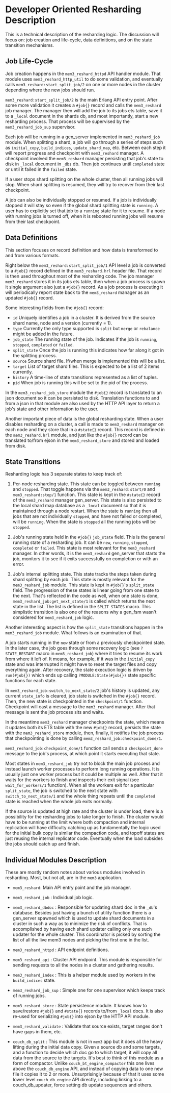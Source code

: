Developer Oriented Resharding Description
=========================================

This is a technical description of the resharding logic. The discussion will focus on: job creation and life-cycle, data definitions, and on the state transition mechanisms.


Job Life-Cycle
--------------

Job creation happens in the `mem3_reshard_httpd` API handler module. That module uses `mem3_reshard_http_util` to do some validation, and eventually calls `mem3_reshard:start_split_job/2` on one or more nodes in the cluster depending where the new jobs should run.

`mem3_reshard:start_split_job/2` is the main Erlang API entry point.  After some more validation it creates a `#job{}` record and calls the `mem3_reshard` job manager. The manager then will add the job to its jobs ets table, save it to a `_local` document in the shards db, and most importantly, start a new resharding process. That process will be supervised by the `mem3_reshard_job_sup` supervisor.

Each job will be running in a gen_server implemented in `mem3_reshard_job` module. When splitting a shard, a job will go through a series of steps such as `initial_copy`, `build_indices`, `update_shard_map`, etc. Between each step it will report progress and checkpoint with `mem3_reshard` manager. A checkpoint involved the `mem3_reshard` manager persisting that job's state to disk in `_local` document in `_dbs` db. Then job continues until `completed` state or until it failed in the `failed` state.

If a user stops shard splitting on the whole cluster, then all running jobs will stop. When shard splitting is resumed, they will try to recover from their last checkpoint.

A job can also be individually stopped or resumed. If a job is individually stopped it will stay so even if the global shard splitting state is `running`. A user has to explicitly set that job to a `running` state for it to resume. If a node with running jobs is turned off, when it is rebooted running jobs will resume from their last checkpoint.


Data Definitions
----------------

This section focuses on record definition and how data is transformed to and from various formats.

Right below the `mem3_reshard:start_split_job/1` API level a job is converted to a `#job{}` record defined in the `mem3_reshard.hrl` header file. That record is then used throughout most of the resharding code. The job manager `mem3_reshard` stores it in its jobs ets table, then when a job process is spawn it single argument also just a `#job{}` record. As a job process is executing it will periodically report state back to the `mem3_reshard` manager as an updated `#job{}` record.

Some interesting fields from the `#job{}` record:

 - `id` Uniquely identifies a job in a cluster. It is derived from the source shard name, node and a version (currently = 1).
 - `type` Currently the only type supported is `split` but `merge` or `rebalance` might be added in the future.
 - `job_state` The running state of the job. Indicates if the job is `running`, `stopped`, `completed` or `failed`.
 - `split_state` Once the job is running this indicates how far along it got in the splitting process.
 - `source` Source shard file. If/when merge is implemented this will be a list.
 - `target` List of target shard files. This is expected to be a list of 2 items currently.
 - `history` A time-line of state transitions represented as a list of tuples.
 - `pid` When job is running this will be set to the pid of the process.


In the `mem3_reshard_job_store` module the `#job{}` record is translated to an json document so it can be persisted to disk. Translation functions to and from a json in that module are also used by the HTTP API layer to return a job's state and other information to the user.

Another important piece of data is the global resharding state. When a user disables resharding on a cluster, a call is made to `mem3_reshard` manager on each node and they store that in a `#state{}` record. This record is defined in the `mem3_reshard.hrl` module, and just like the `#job{}` record can be translated to/from ejson in the `mem3_reshard_store` and stored and loaded from disk.


State Transitions
-----------------

Resharding logic has 3 separate states to keep track of:

1. Per-node resharding state. This state can be toggled between `running` and `stopped`. That toggle happens via the `mem3_reshard:start/0` and `mem3_reshard:stop/1` function.  This state is kept in the `#state{}` record of the `mem3_reshard` manager gen_server. This state is also persisted to the local shard map database as a `_local` document so that it is maintained through a node restart. When the state is `running` then all jobs that are not individually `stopped`, and have not failed or completed, will be `running`. When the state is `stopped` all the running jobs will be `stopped`.

2. Job's running state held in the `#job{}` `job_state` field. This is the general running state of a resharding job. It can be `new`, `running`, `stopped`, `completed` or `failed`. This state is most relevant for the `mem3_reshard` manager. In other words, it is the `mem3_reshard` gen_server that starts the job, monitors it to see if it exits successfully on completion or with an error.

3. Job's internal splitting state. This state tracks the steps taken during shard splitting by each job. This state is mostly relevant for the `mem3_reshard_job` module. This state is kept in `#job{}`'s `split_state` field. The progression of these states is linear going from one state to the next. That's reflected in the code as well, when one state is done, `mem3_reshard_job:get_next_state/1` is called which returns the next state in the list. The list is defined in the `SPLIT_STATES` macro. This simplistic transition is also one of the reasons why a gen_fsm wasn't considered for `mem3_reshard_job` logic.

Another interesting aspect is how the `split_state` transitions happen in the `mem3_reshard_job` module. What follows is an examination of that.

A job starts running in the `new` state or from a previously checkpointed state. In the later case, the job goes through some recovery logic (see `?STATE_RESTART` macro in `mem3_reshard_job`) where it tries to resume its work from where it left of. It means, for example, if it was in the `initial_copy` state and was interrupted it might have to reset the target files and copy everything again. After recovery, the state execution logic is driven by `run(#job{})` which ends up calling `?MODULE:State(#job{})` state specific functions for each state.

In `mem3_reshard_job:switch_to_next_state/2` job's history is updated, any current `state_info` is cleared, job state is switched in the `#job{}` record. Then, the new state is checkpointed in the `checkpoint/1` function. Checkpoint will cast a message to the `mem3_reshard` manager. After that message is sent the job process sits and waits.

In the meantime `mem3_reshard` manager checkpoints the state, which means it updates both its ETS table with the new `#job{}` record, persists the state with the `mem3_reshard_store` module, then, finally, it notifies the job process that checkpointing is done by calling `mem3_reshard_job:checkpoint_done/1`.

`mem3_reshard_job:checkpoint_done/1` function call sends a `checkpoint_done` message to the job's process, at which point it starts executing that state.

Most states in `mem3_reshard_job` try not to block the main job process and instead launch worker processes to perform long running operations. It is usually just one worker process but it could be multiple as well. After that it waits for the workers to finish and inspects their exit signal (see `wait_for_workers/1` function). When all the workers exit for a particular `split_state`, the job is switched to the next state with `switch_to_next_state/1` and the whole thing repeats until the `completed` state is reached when the whole job exits normally.

If the source is updated at high rate and the cluster is under load, there is a possibility for the resharding jobs to take longer to finish. The cluster would have to be running at the limit where both compaction and internal replication will have difficulty catching up as fundamentally the logic used for the initial bulk copy is similar the compaction code, and topoff states are just reusing the internal replicator code. Eventually when the load subsides the jobs should catch up and finish.

Individual Modules Description
------------------------------

These are mostly random notes about various modules involved in resharding. Most, but not all, are in the `mem3` application.

* `mem3_reshard`: Main API entry point and the job manager.

* `mem3_reshard_job` : Individual job logic.

* `mem3_reshard_dbdoc` : Responsible for updating shard doc in the `_db`'s database. Besides just having a bunch of utility function there is a gen_server spawned which is used to update shard documents in a cluster in such a way as to minimize the risk of conflicts. That is accomplished by having each shard updater calling only one such updater for the whole cluster. This coordinator is picked by sorting the list of all the live mem3 nodes and picking the first one in the list.

* `mem3_reshard_httpd` : API endpoint definitions.

* `mem3_reshard_api` : Cluster API endpoint. This module is responsible for sending requests to all the nodes in a cluster and gathering results.

* `mem3_reshard_index` : This is a helper module used by workers in the `build_indices` state.

* `mem3_reshard_job_sup` : Simple one for one supervisor which keeps track of running jobs.

* `mem3_reshard_store` : State persistence module. It knows how to save/restore `#job{}` and `#state{}` records to/from `_local` docs. It is also re-used for serializing `#job{}` into ejson by the HTTP API module.

* `mem3_reshard_validate` : Validate that source exists, target ranges don't have gaps in them, etc.

* `couch_db_split` : This module is not in `mem3` app but it does all the heavy lifting during the initial data copy. Given a source db and some targets, and a function to decide which doc go to which target, it will copy all data from the source to the targets. It's best to think of this module as a form of compactor. Unlike `couch_bt_engine_compactor` this one lives above the `couch_db_engine` API, and instead of copying data to one new file it copies it to 2 or more. Unsurprisingly because of that it uses some lower level `couch_db_engine` API directly, including linking to a couch_db_updater, force setting db update sequences and others.
